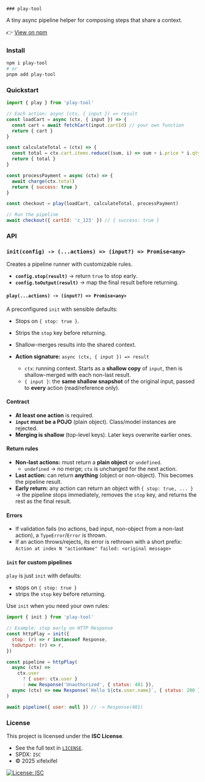     ### play-tool

A tiny async pipeline helper for composing steps that share a context.

👉 [View on npm](https://www.npmjs.com/package/@felixfelix/play-tool)

### Install

```bash
npm i play-tool
# or
pnpm add play-tool
```

### Quickstart

```js
import { play } from 'play-tool'

// Each action: async (ctx, { input }) => result
const loadCart = async (ctx, { input }) => {
  const cart = await fetchCart(input.cartId) // your own function
  return { cart }
}

const calculateTotal = (ctx) => {
  const total = ctx.cart.items.reduce((sum, i) => sum + i.price * i.qty, 0)
  return { total }
}

const processPayment = async (ctx) => {
  await charge(ctx.total)
  return { success: true }
}

const checkout = play(loadCart, calculateTotal, processPayment)

// Run the pipeline
await checkout({ cartId: 'c_123' }) // { success: true }
```

### API

### `init(config) -> (...actions) => (input?) => Promise<any>`

Creates a pipeline runner with customizable rules.

- **`config.stop(result)`** → return `true` to stop early.
- **`config.toOutput(result)`** → map the final result before returning.

#### `play(...actions) -> (input?) => Promise<any>`

A preconfigured `init` with sensible defaults:

- Stops on `{ stop: true }`.
- Strips the `stop` key before returning.
- Shallow-merges results into the shared context.

- **Action signature:** `async (ctx, { input }) => result`
  - `ctx`: running context. Starts as a **shallow copy** of `input`, then is shallow-merged with each non-last result.
  - `{ input }`: the **same shallow snapshot** of the original input, passed to **every** action (read/reference only).

#### Contract

- **At least one action** is required.
- **`input` must be a POJO** (plain object). Class/model instances are rejected.
- **Merging is shallow** (top-level keys). Later keys overwrite earlier ones.

#### Return rules

- **Non-last actions:** must return a **plain object** or `undefined`.
  - `undefined` → no merge; `ctx` is unchanged for the next action.
- **Last action:** can return **anything** (object or non-object). This becomes the pipeline result.
- **Early return:** any action can return an object with `{ stop: true, ... }`  
  → the pipeline stops immediately, removes the `stop` key, and returns the rest as the final result.

#### Errors

- If validation fails (no actions, bad input, non-object from a non-last action), a `TypeError`/`Error` is thrown.
- If an action throws/rejects, its error is rethrown with a short prefix:
  `Action at index N "actionName" failed: <original message>`

#### `init` for custom pipelines

`play` is just `init` with defaults:

- stops on `{ stop: true }`
- strips the `stop` key before returning.

Use `init` when you need your own rules:

```js
import { init } from 'play-tool'

// Example: stop early on HTTP Response
const httpPlay = init({
  stop: (r) => r instanceof Response,
  toOutput: (r) => r,
})

const pipeline = httpPlay(
  async (ctx) =>
    ctx.user
      ? { user: ctx.user }
      : new Response('Unauthorized', { status: 401 }),
  async (ctx) => new Response(`Hello ${ctx.user.name}`, { status: 200 }),
)

await pipeline({ user: null }) // -> Response(401)
```

### License

This project is licensed under the **ISC License**.

- See the full text in [`LICENSE`](./LICENSE).
- SPDX: `ISC`
- © 2025 xifelxifel

[![License: ISC](https://img.shields.io/badge/License-ISC-blue.svg)](./LICENSE)

```

```
